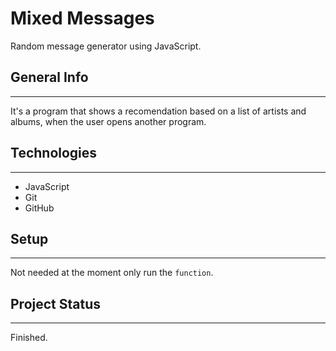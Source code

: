 # Mixed Messages

Random message generator using JavaScript.

## General Info
---
It's a program that shows a recomendation based on a list of artists and albums, when the user opens another program.

## Technologies
---
+ JavaScript
+ Git
+ GitHub

## Setup
---
Not needed at the moment only run the `function`. 

## Project Status
---
Finished. 